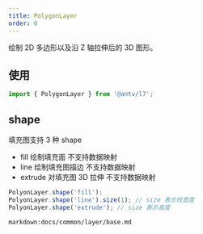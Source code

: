```yaml
---
title: PolygonLayer
order: 0
---
```


绘制 2D 多边形以及沿 Z 轴拉伸后的 3D 图形。

## 使用

```javascript
import { PolygonLayer } from '@antv/l7';
```

## shape

填充图支持 3 种 shape

- fill 绘制填充面 不支持数据映射
- line 绘制填充图描边 不支持数据映射
- extrude 对填充图 3D 拉伸 不支持数据映射

```javascript
PolyonLayer.shape('fill');
PolyonLayer.shape('line').size(1); // size 表示线宽度
PolyonLayer.shape('extrude'); // size 表示高度
```

`markdown:docs/common/layer/base.md`
